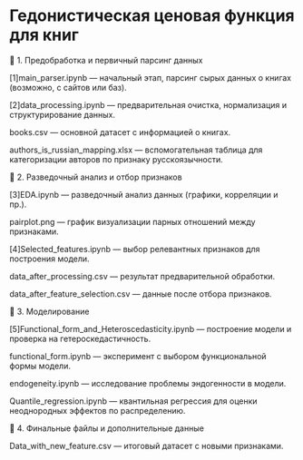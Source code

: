 # Гедонистическая ценовая функция для книг

🔹 1. Предобработка и первичный парсинг данных
   
[1]main_parser.ipynb — начальный этап, парсинг сырых данных о книгах (возможно, с сайтов или баз).

[2]data_processing.ipynb — предварительная очистка, нормализация и структурирование данных.

books.csv — основной датасет с информацией о книгах.

authors_is_russian_mapping.xlsx — вспомогательная таблица для категоризации авторов по признаку русскоязычности.

🔹 2. Разведочный анализ и отбор признаков

[3]EDA.ipynb — разведочный анализ данных (графики, корреляции и пр.).

pairplot.png — график визуализации парных отношений между признаками.

[4]Selected_features.ipynb — выбор релевантных признаков для построения модели.

data_after_processing.csv — результат предварительной обработки.

data_after_feature_selection.csv — данные после отбора признаков.


🔹 3. Моделирование
    
[5]Functional_form_and_Heteroscedasticity.ipynb — построение модели и проверка на гетероскедастичность.

functional_form.ipynb — эксперимент с выбором функциональной формы модели.

endogeneity.ipynb — исследование проблемы эндогенности в модели.

Quantile_regression.ipynb — квантильная регрессия для оценки неоднородных эффектов по распределению.


🔹 4. Финальные файлы и дополнительные данные

Data_with_new_feature.csv — итоговый датасет с новыми признаками.

